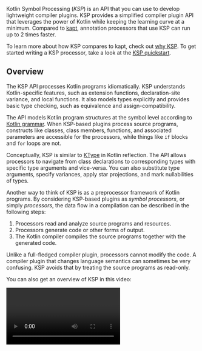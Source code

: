 [//]: # (title: Kotlin Symbol Processing API)

Kotlin Symbol Processing (_KSP_) is an API that you can use to develop lightweight compiler plugins.
KSP provides a simplified compiler plugin API that leverages the power of Kotlin while keeping the learning curve at
a minimum. Compared to [kapt](kapt.md), annotation processors that use KSP can run up to 2 times faster.

To learn more about how KSP compares to kapt, check out [why KSP](ksp-why-ksp.md).
To get started writing a KSP processor, take a look at the [KSP quickstart](ksp-quickstart.md).

## Overview

The KSP API processes Kotlin programs idiomatically. KSP understands Kotlin-specific features, such as extension functions,
declaration-site variance, and local functions. It also models types explicitly and provides basic type checking,
such as equivalence and assign-compatibility.

The API models Kotlin program structures at the symbol level according to [Kotlin grammar](https://kotlinlang.org/docs/reference/grammar.html).
When KSP-based plugins process source programs, constructs like classes, class members, functions, and associated parameters are accessible for the
processors, while things like `if` blocks and `for` loops are not.

Conceptually, KSP is similar to [KType](https://kotlinlang.org/api/latest/jvm/stdlib/kotlin.reflect/-k-type/) in Kotlin reflection.
The API allows processors to navigate from class declarations to corresponding types with specific type arguments and vice-versa.
You can also substitute type arguments, specify variances, apply star projections, and mark nullabilities of types.

Another way to think of KSP is as a preprocessor framework of Kotlin programs. By considering KSP-based plugins as
_symbol processors_, or simply _processors_, the data flow in a compilation can be described in the following steps:

1. Processors read and analyze source programs and resources.
2. Processors generate code or other forms of output.
3. The Kotlin compiler compiles the source programs together with the generated code.

Unlike a full-fledged compiler plugin, processors cannot modify the code.
A compiler plugin that changes language semantics can sometimes be very confusing.
KSP avoids that by treating the source programs as read-only.

You can also get an overview of KSP in this video:

<video href="bv-VyGM3HCY" title="Kotlin Symbol Processing (KSP)"/>


## How KSP looks at source files

Most processors navigate through the various program structures of the input source code.
Before diving into usage of the API, let's see at how a file might look from KSP's point of view:

```text
KSFile
  packageName: KSName
  fileName: String
  annotations: List<KSAnnotation>  (File annotations)
  declarations: List<KSDeclaration>
    KSClassDeclaration // class, interface, object
      simpleName: KSName
      qualifiedName: KSName
      containingFile: String
      typeParameters: KSTypeParameter
      parentDeclaration: KSDeclaration
      classKind: ClassKind
      primaryConstructor: KSFunctionDeclaration
      superTypes: List<KSTypeReference>
      // contains inner classes, member functions, properties, etc.
      declarations: List<KSDeclaration>
    KSFunctionDeclaration // top level function
      simpleName: KSName
      qualifiedName: KSName
      containingFile: String
      typeParameters: KSTypeParameter
      parentDeclaration: KSDeclaration
      functionKind: FunctionKind
      extensionReceiver: KSTypeReference?
      returnType: KSTypeReference
      parameters: List<KSValueParameter>
      // contains local classes, local functions, local variables, etc.
      declarations: List<KSDeclaration>
    KSPropertyDeclaration // global variable
      simpleName: KSName
      qualifiedName: KSName
      containingFile: String
      typeParameters: KSTypeParameter
      parentDeclaration: KSDeclaration
      extensionReceiver: KSTypeReference?
      type: KSTypeReference
      getter: KSPropertyGetter
        returnType: KSTypeReference
      setter: KSPropertySetter
        parameter: KSValueParameter
```

This view lists common things that are declared in the file: classes, functions, properties, and so on.

## `SymbolProcessorProvider`: the entry point

KSP expects an implementation of the `SymbolProcessorProvider` interface to instantiate `SymbolProcessor`:

```kotlin
interface SymbolProcessorProvider {
    fun create(environment: SymbolProcessorEnvironment): SymbolProcessor
}
```

While `SymbolProcessor` is defined as:

```kotlin
interface SymbolProcessor {
    fun process(resolver: Resolver): List<KSAnnotated> // Let's focus on this
    fun finish() {}
    fun onError() {}
}
```

A `Resolver` provides `SymbolProcessor` with access to compiler details such as symbols.
A processor that finds all top-level functions and non-local functions in top-level classes might look something like
the following:

```kotlin
class HelloFunctionFinderProcessor : SymbolProcessor() {
    // ...
    val functions = mutableListOf<String>()
    val visitor = FindFunctionsVisitor()

    override fun process(resolver: Resolver) {
        resolver.getAllFiles().map { it.accept(visitor, Unit) }
    }

    inner class FindFunctionsVisitor : KSVisitorVoid() {
        override fun visitClassDeclaration(classDeclaration: KSClassDeclaration, data: Unit) {
            classDeclaration.getDeclaredFunctions().map { it.accept(this, Unit) }
        }

        override fun visitFunctionDeclaration(function: KSFunctionDeclaration, data: Unit) {
            functions.add(function)
        }

        override fun visitFile(file: KSFile, data: Unit) {
            file.declarations.map { it.accept(this, Unit) }
        }
    }
    // ...
    
    class Provider : SymbolProcessorProvider {
        override fun create(environment: SymbolProcessorEnvironment): SymbolProcessor = TODO()
    }
}
```

## Resources

* [Quickstart](ksp-quickstart.md)
* [Why use KSP?](ksp-why-ksp.md)
* [Examples](ksp-examples.md)
* [How KSP models Kotlin code](ksp-additional-details.md)
* [Reference for Java annotation processor authors](ksp-reference.md)
* [Incremental processing notes](ksp-incremental.md)
* [Multiple round processing notes](ksp-multi-round.md)
* [KSP on multiplatform projects](ksp-multiplatform.md)
* [Running KSP from command line](ksp-command-line.md)
* [FAQ](ksp-faq.md)

## Supported libraries

The table below includes a list of popular libraries on Android and their various stages of support for KSP.

|Library|Status|Tracking issue for KSP|
|---|---|---|
|Room|[Officially supported](https://developer.android.com/jetpack/androidx/releases/room#2.3.0-beta02)|   |
|Moshi|[Officially supported](https://github.com/square/moshi/)|   |
|RxHttp|[Officially supported](https://github.com/liujingxing/rxhttp)|   |
|Kotshi|[Officially supported](https://github.com/ansman/kotshi)|   |
|Lyricist|[Officially supported](https://github.com/adrielcafe/lyricist)|   |
|Lich SavedState|[Officially supported](https://github.com/line/lich/tree/master/savedstate)|   |
|gRPC Dekorator|[Officially supported](https://github.com/mottljan/grpc-dekorator)|   |
|EasyAdapter|[Officially supported](https://github.com/AmrDeveloper/EasyAdapter)|   |
|Koin Annotations|[Officially supported](https://github.com/InsertKoinIO/koin-annotations)|   |
|Auto Factory|Not yet supported|[Link](https://github.com/google/auto/issues/982)|
|Dagger|Not yet supported|[Link](https://github.com/google/dagger/issues/2349)|
|Hilt|Not yet supported|[Link](https://issuetracker.google.com/179057202)|
|Glide|[Officially supported](https://https://github.com/bumptech/glide)|   |
|DeeplinkDispatch|[Supported via airbnb/DeepLinkDispatch#323](https://github.com/airbnb/DeepLinkDispatch/pull/323)| |
|Micronaut|In Progress|[Link](https://github.com/micronaut-projects/micronaut-core/issues/6781)|

